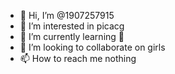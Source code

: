 - 👋 Hi, I’m @1907257915
- 👀 I’m interested in picacg
- 🌱 I’m currently learning 🐍 
- 💞️ I’m looking to collaborate on girls
- 📫 How to reach me nothing

<!---
1907257915/1907257915 is a ✨ special ✨ repository because its `README.md` (this file) appears on your GitHub profile.
You can click the Preview link to take a look at your changes.
--->
